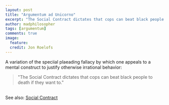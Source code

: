 ```yaml
---
layout: post
title: "Argumentum ad Unicorno"
excerpt: "The Social Contract dictates that cops can beat black people to death if they want to."
author: madphilosopher
tags: [argumentum]
comments: true
image:
  feature:
  credit: Jon Roelofs
---
```


A variation of the speciial plaeading fallacy by which one appeals to a mental construct to justify otherwise irrational behavior:

> "The Social Contract dictates that cops can beat black people to death if they want to."

<br/>See also: [Social Contract](/social-contract)
